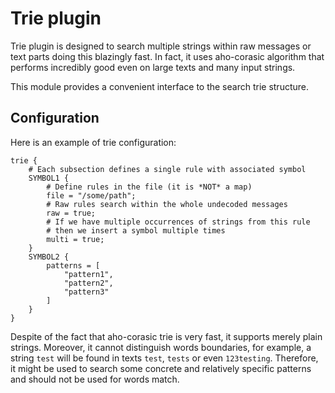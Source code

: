 # Trie plugin

Trie plugin is designed to search multiple strings within raw messages or text parts
doing this blazingly fast. In fact, it uses aho-corasic algorithm that performs incredibly
good even on large texts and many input strings.

This module provides a convenient interface to the search trie structure.

## Configuration

Here is an example of trie configuration:

~~~nginx
trie {
	# Each subsection defines a single rule with associated symbol
	SYMBOL1 {
		# Define rules in the file (it is *NOT* a map)
		file = "/some/path";
		# Raw rules search within the whole undecoded messages
		raw = true;
		# If we have multiple occurrences of strings from this rule
		# then we insert a symbol multiple times
		multi = true;
	}
	SYMBOL2 {
		patterns = [
			"pattern1",
			"pattern2",
			"pattern3"
		]
	}
}
~~~

Despite of the fact that aho-corasic trie is very fast, it supports merely plain
strings. Moreover, it cannot distinguish words boundaries, for example, a string
`test` will be found in texts `test`, `tests` or even `123testing`. Therefore, it
might be used to search some concrete and relatively specific patterns and should
not be used for words match.